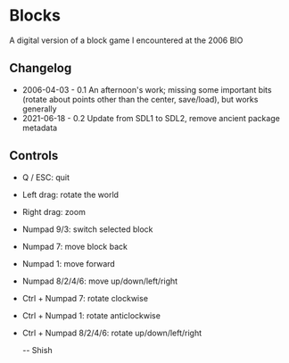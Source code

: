 Blocks
======
A digital version of a block game I encountered at the 2006 BIO


Changelog
---------
* 2006-04-03 - 0.1
  An afternoon's work; missing some important bits (rotate about
  points other than the center, save/load), but works generally
* 2021-06-18 - 0.2
  Update from SDL1 to SDL2, remove ancient package metadata


Controls
--------
* Q / ESC: quit
* Left drag: rotate the world
* Right drag: zoom
* Numpad 9/3: switch selected block
* Numpad 7: move block back
* Numpad 1: move forward
* Numpad 8/2/4/6: move up/down/left/right
* Ctrl + Numpad 7: rotate clockwise
* Ctrl + Numpad 1: rotate anticlockwise
* Ctrl + Numpad 8/2/4/6: rotate up/down/left/right

    -- Shish

